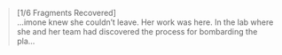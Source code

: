 >[1/6 Fragments Recovered]\
…imone knew she couldn’t leave. Her work was here. In the lab where she and her team had discovered the process for bombarding the pla…